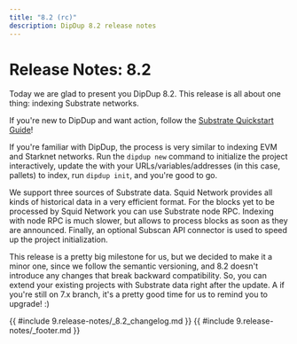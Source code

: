 ```yaml
---
title: "8.2 (rc)"
description: DipDup 8.2 release notes
---
```


<!-- markdownlint-disable no-inline-html -->

# Release Notes: 8.2

Today we are glad to present you DipDup 8.2. This release is all about one thing: indexing Substrate networks.

If you're new to DipDup and want action, follow the [Substrate Quickstart Guide](../0.quickstart-substrate.md)!

If you're familiar with DipDup, the process is very similar to indexing EVM and Starknet networks. Run the `dipdup new` command to initialize the project interactively, update the with your URLs/variables/addresses (in this case, pallets) to index, run `dipdup init`, and you're good to go.

We support three sources of Substrate data. Squid Network provides all kinds of historical data in a very efficient format. For the blocks yet to be processed by Squid Network you can use Substrate node RPC. Indexing with node RPC is much slower, but allows to process blocks as soon as they are announced. Finally, an optional Subscan API connector is used to speed up the project initialization.

This release is a pretty big milestone for us, but we decided to make it a minor one, since we follow the semantic versioning, and 8.2 doesn't introduce any changes that break backward compatibility. So, you can extend your existing projects with Substrate data right after the update. A if you're still on 7.x branch, it's a pretty good time for us to remind you to upgrade! :)

{{ #include 9.release-notes/_8.2_changelog.md }}
{{ #include 9.release-notes/_footer.md }}

